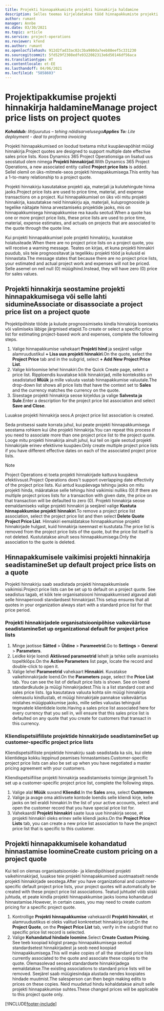 ```yaml
---
title: Projekti hinnapakkumiste projekti hinnakirja haldamine
description: Selles teemas kirjeldatakse tööd hinnapakkumiste projekti hinnakirjadega.
author: rumant
manager: Annbe
ms.date: 03/30/2021
ms.topic: article
ms.service: project-operations
ms.reviewer: kfend
ms.author: rumant
ms.openlocfilehash: 912d2fad33ac02c3ba980da7eeb88eef5c331230
ms.sourcegitcommit: 5fd529f2308edfe9322082313e6d50146df56aca
ms.translationtype: HT
ms.contentlocale: et-EE
ms.lasthandoff: 04/06/2021
ms.locfileid: "5858603"
---
```

# <a name="manage-project-price-lists-on-project-quotes"></a><span data-ttu-id="a15a6-103">Projektipakkumise projekti hinnakirja haldamine</span><span class="sxs-lookup"><span data-stu-id="a15a6-103">Manage project price lists on project quotes</span></span> 

<span data-ttu-id="a15a6-104">_**Kohaldub:** lihtjuurutus – tehing näidisarvelusega_</span><span class="sxs-lookup"><span data-stu-id="a15a6-104">_**Applies To:** Lite deployment - deal to proforma invoicing_</span></span>

<span data-ttu-id="a15a6-105">Projekti hinnapakkumised on loodud toetama mitut kuupäevapõhist müügi hinnakirja.</span><span class="sxs-lookup"><span data-stu-id="a15a6-105">Project quotes are designed to support multiple date effective sales price lists.</span></span> <span data-ttu-id="a15a6-106">Koos Dynamics 365 Project Operationsiga on lisatud uus seostatud olem nimega **Projekti hinnakirjad**.</span><span class="sxs-lookup"><span data-stu-id="a15a6-106">With Dynamics 365 Project Operations, a new associated entity called **Project price lists** is added.</span></span> <span data-ttu-id="a15a6-107">Sellel olemil on üks-mitmele-seos projekti hinnapakkumisega.</span><span class="sxs-lookup"><span data-stu-id="a15a6-107">This entity has a 1-to-many relationship to a project quote.</span></span>

<span data-ttu-id="a15a6-108">Projekti hinnakirju kasutatakse projekti aja, materjali ja kulutehingute hinna jaoks.</span><span class="sxs-lookup"><span data-stu-id="a15a6-108">Project price lists are used to price time, material, and expense transactions on a project.</span></span> <span data-ttu-id="a15a6-109">Kui hinnapakkumisel on üks või mitu projekti hinnakirja, kasutatakse neid hinnakirju aja, materjali, kuluprognooside ja tegelike näitajate hinna arvestamiseks projektide jaoks, mis on hinnapakkumisega hinnapakkumise rea kaudu seotud.</span><span class="sxs-lookup"><span data-stu-id="a15a6-109">When a quote has one or more project price lists, these price lists are used to price time, material, expense estimates, and actuals on projects that are associated to the quote through the quote line.</span></span>

<span data-ttu-id="a15a6-110">Kui projekti hinnapakkumisel pole projekti hinnakirju, kuvatakse hoiatusteade.</span><span class="sxs-lookup"><span data-stu-id="a15a6-110">When there are no project price lists on a project quote, you will receive a warning message.</span></span> <span data-ttu-id="a15a6-111">Teates on kirjas, et kuna projekti hinnakiri puudub, siis teie prognoositavat ja tegelikku projekti tööd ja kulusid ei hinnastata.</span><span class="sxs-lookup"><span data-stu-id="a15a6-111">The message states that because there are no project price lists, your estimated and actual project work and expenses will not be priced.</span></span> <span data-ttu-id="a15a6-112">Selle asemel on neil null (0) müügihind.</span><span class="sxs-lookup"><span data-stu-id="a15a6-112">Instead, they will have zero (0) price for sales values.</span></span>

## <a name="associate-or-disassociate-a-project-price-list-on-a-project-quote"></a><span data-ttu-id="a15a6-113">Projekti hinnakirja seostamine projekti hinnapakkumisega või selle lahti sidumine</span><span class="sxs-lookup"><span data-stu-id="a15a6-113">Associate or disassociate a project price list on a project quote</span></span>

<span data-ttu-id="a15a6-114">Projektipõhiste tööde ja kulude prognoosimiseks kindla hinnakirja loomiseks või valimiseks läbige järgmised etapid.</span><span class="sxs-lookup"><span data-stu-id="a15a6-114">To create or select a specific price list for estimating project-based work and expenses, complete the following steps.</span></span>

1. <span data-ttu-id="a15a6-115">Valige hinnapakkumise vahekaart **Projekti hind** ja seejärel valige alamruudustikul **+ Lisa uus projekti hinnakiri**.</span><span class="sxs-lookup"><span data-stu-id="a15a6-115">On the quote, select the **Project Price** tab and in the subgrid, select **+ Add New Project Price List**.</span></span>
2. <span data-ttu-id="a15a6-116">Valige kiirloomise lehel hinnakiri.</span><span class="sxs-lookup"><span data-stu-id="a15a6-116">On the Quick Create page, select a price list.</span></span> <span data-ttu-id="a15a6-117">Ripploendis kuvatakse kõik hinnakirjad, mille kontekstiks on seadistatud **Müük** ja mille valuuta vastab hinnapakkumise valuutale.</span><span class="sxs-lookup"><span data-stu-id="a15a6-117">The drop-down list shows all price lists that have the context set to **Sales** and the currency matches the currency on the quote.</span></span>
4. <span data-ttu-id="a15a6-118">Sisestage projekti hinnakirja seose kirjeldus ja valige **Salvesta ja Sule**.</span><span class="sxs-lookup"><span data-stu-id="a15a6-118">Enter a description for the project price list association and select **Save and Close**.</span></span>

<span data-ttu-id="a15a6-119">Luuakse projekti hinnakirja seos.</span><span class="sxs-lookup"><span data-stu-id="a15a6-119">A project price list association is created.</span></span>

<span data-ttu-id="a15a6-120">Seda protsessi saate korrata juhul, kui peate projekti hinnapakkumisega seostama rohkem kui ühe projekti hinnakirja.</span><span class="sxs-lookup"><span data-stu-id="a15a6-120">You can repeat this process if you need to associate more than one project price list to the project quote.</span></span> <span data-ttu-id="a15a6-121">Looge mitu projekti hinnakirja ainult juhul, kui teil on igale seotud projekti hinnakirjale erinev efektiivne kuupäev.</span><span class="sxs-lookup"><span data-stu-id="a15a6-121">Only create multiple project price lists if you have different effective dates on each of the associated project price lists.</span></span>

> [!NOTE]
> <span data-ttu-id="a15a6-122">Project Operations ei toeta projekti hinnakirjade kattuva kuupäeva efektiivsust.</span><span class="sxs-lookup"><span data-stu-id="a15a6-122">Project Operations does't support overlapping date effectivity of the project price lists.</span></span> <span data-ttu-id="a15a6-123">Kui antud kuupäevaga tehingu jaoks on mitu projekti hinda, määratakse selle tehingu hind vaikimisi nulliks (0).</span><span class="sxs-lookup"><span data-stu-id="a15a6-123">If there are multiple project prices lists for a transaction with given date, the price on that transaction will be defaulted to zero (0).</span></span>
<span data-ttu-id="a15a6-124">Projekti hinnakirja seose eemaldamiseks valige projekti hinnakiri ja seejärel valige **Kustuta hinnapakkumise projekti hinnakiri**.</span><span class="sxs-lookup"><span data-stu-id="a15a6-124">To remove a project price list association, select the project price list and then select **Delete Quote Project Price List**.</span></span> <span data-ttu-id="a15a6-125">Hinnakiri eemaldatakse hinnapakkumise projekti hinnakirjade hulgast, kuid hinnakirja iseennast ei kustutata.</span><span class="sxs-lookup"><span data-stu-id="a15a6-125">The price list is removed from the project price lists of the quote, but the price list itself is not deleted.</span></span> <span data-ttu-id="a15a6-126">Kustutatakse ainult seos hinnapakkumisega.</span><span class="sxs-lookup"><span data-stu-id="a15a6-126">Only the association to the quote is deleted.</span></span>

## <a name="set-up-default-project-price-lists-on-a-quote"></a><span data-ttu-id="a15a6-127">Hinnapakkumisele vaikimisi projekti hinnakirja seadistamine</span><span class="sxs-lookup"><span data-stu-id="a15a6-127">Set up default project price lists on a quote</span></span>

<span data-ttu-id="a15a6-128">Projekti hinnakirju saab seadistada projekti hinnapakkumisele vaikimisi.</span><span class="sxs-lookup"><span data-stu-id="a15a6-128">Project price lists can be set up to default on a project quote.</span></span> <span data-ttu-id="a15a6-129">See seadistus tagab, et kõik teie organisatsiooni hinnapakkumised algavad alati selle hinnaperioodi standardsest hinnakirjast.</span><span class="sxs-lookup"><span data-stu-id="a15a6-129">This setup ensures that all quotes in your organization always start with a standard price list for that price period.</span></span>

### <a name="set-up-organizational-default-for-project-price-lists"></a><span data-ttu-id="a15a6-130">Projekti hinnakirjadele organisatsioonipõhise vaikeväärtuse seadistamine</span><span class="sxs-lookup"><span data-stu-id="a15a6-130">Set up organizational default for project price lists</span></span>

1. <span data-ttu-id="a15a6-131">Minge jaotisse **Sätted** > **Üldine** > **Parameetrid**.</span><span class="sxs-lookup"><span data-stu-id="a15a6-131">Go to **Settings** > **General** > **Parameters**.</span></span>
2. <span data-ttu-id="a15a6-132">Leidke kirje loendi **Aktiivsed parameetrid** lehelt ja tehke selle avamiseks topeltklõps.</span><span class="sxs-lookup"><span data-stu-id="a15a6-132">On the **Active Parameters** list page, locate the record and double-click to open it.</span></span> 
3. <span data-ttu-id="a15a6-133">Valige lehel **Parameetrid** vahekaart **Hinnakiri**. Kuvatakse vaikehinnakirjade loend.</span><span class="sxs-lookup"><span data-stu-id="a15a6-133">On the **Parameters** page, select the **Price List** tab. You can see the list of default price lists is shown.</span></span> <span data-ttu-id="a15a6-134">See on loend standardkulude ja müügi hinnakirjadest.</span><span class="sxs-lookup"><span data-stu-id="a15a6-134">This is a list standard cost and sales price lists.</span></span> <span data-ttu-id="a15a6-135">Iga kasutatava valuuta kohta siin müügi hinnakirja olemasolu kindlustab, et müügi hinnakirjale pannakse vaikeväärtus mistahes müügipakkumise jaoks, mille selles valuutas tehinguid tegevatele klientidele loote.</span><span class="sxs-lookup"><span data-stu-id="a15a6-135">Having a sales price list associated here for every currency that you sell in, will ensure that this sales price list is defaulted on any quote that you create for customers that transact in this currency.</span></span>

### <a name="set-up-customer-specific-project-price-lists"></a><span data-ttu-id="a15a6-136">Kliendispetsiifiliste projektide hinnakirjade seadistamine</span><span class="sxs-lookup"><span data-stu-id="a15a6-136">Set up customer-specific project price lists</span></span>

<span data-ttu-id="a15a6-137">Kliendispetsiifiliste projektide hinnakirju saab seadistada ka siis, kui olete klientidega kokku leppinud peamises hinnastamises.</span><span class="sxs-lookup"><span data-stu-id="a15a6-137">Customer-specific project price lists can also be set up when you have negotiated a master pricing agreement with your customers.</span></span>

<span data-ttu-id="a15a6-138">Kliendispetsiifilise projekti hinnakirja seadistamiseks toimige järgmiselt.</span><span class="sxs-lookup"><span data-stu-id="a15a6-138">To set up a customer-specific project price list, complete the following steps.</span></span>

1. <span data-ttu-id="a15a6-139">Valige alal **Müük** suvand **Kliendid**.</span><span class="sxs-lookup"><span data-stu-id="a15a6-139">In the **Sales** area, select **Customers**.</span></span>
2. <span data-ttu-id="a15a6-140">Valige ja avage oma aktiivsete kontode loendis selle kliendi kirje, kelle jaoks on teil eraldi hinnakiri.</span><span class="sxs-lookup"><span data-stu-id="a15a6-140">In the list of your active accounts, select and open the customer record that you have special price list for.</span></span>
3. <span data-ttu-id="a15a6-141">Vahekaardil **Projekti hinnakiri** saate luua uue hinnakirja seose, et projekti hinnakiri oleks erinev selle kliendi jaoks.</span><span class="sxs-lookup"><span data-stu-id="a15a6-141">On the **Project Price Lists** tab, you can create a new price list association to have the project price list that is specific to this customer.</span></span>

## <a name="create-custom-pricing-on-a-project-quote"></a><span data-ttu-id="a15a6-142">Projekti hinnapakkumisele kohandatud hinnastamise loomine</span><span class="sxs-lookup"><span data-stu-id="a15a6-142">Create custom pricing on a project quote</span></span>

<span data-ttu-id="a15a6-143">Kui teil on olemas organisatsioonide- ja kliendipõhised projekti vaikehinnakirjad, luuakse teie projekti hinnapakkumised auotmaatselt nende projekti hinnakirjade seostega.</span><span class="sxs-lookup"><span data-stu-id="a15a6-143">After you have organizational and customer-specific default project price lists, your project quotes will automatically be created with these project price list associations.</span></span> <span data-ttu-id="a15a6-144">Teatud juhtudel võib siiski juhtuda, et peate kindla projekti hinnapakkumise jaoks looma kohandatud hinnastamise.</span><span class="sxs-lookup"><span data-stu-id="a15a6-144">However, in certain cases, you may need to create custom pricing for a specific project quote.</span></span> 

1. <span data-ttu-id="a15a6-145">Kontrollige **Projekti hinnapakkumise** vahekaardil **Projekti hinnakiri**, et alamruudustikus ei oleks valitud konkreetset hinnakirja kirjet.</span><span class="sxs-lookup"><span data-stu-id="a15a6-145">On the **Project Quote**, on the **Project Price List** tab, verify in the subgrid that no specific price list record is selected.</span></span>
2. <span data-ttu-id="a15a6-146">Valige **Kohandatud hindade loomine**.</span><span class="sxs-lookup"><span data-stu-id="a15a6-146">Select **Create Custom Pricing**.</span></span> <span data-ttu-id="a15a6-147">See teeb koopiad kõigist praegu hinnapakkumisega seotud standardsetest hinnakirjadest ja seob need koopiad hinnapakkumisega.</span><span class="sxs-lookup"><span data-stu-id="a15a6-147">This will make copies of all the standard price lists currently associated to the quote and associate these copies to the quote.</span></span> <span data-ttu-id="a15a6-148">Olemasolevad seosed standardsete hinnakirjadega eemaldatakse.</span><span class="sxs-lookup"><span data-stu-id="a15a6-148">The existing associations to standard price lists will be removed.</span></span> <span data-ttu-id="a15a6-149">Seejärel saab müügiesindaja alustada nendes koopiates hindade muutmist.</span><span class="sxs-lookup"><span data-stu-id="a15a6-149">The salesperson can then begin making edits to prices on these copies.</span></span> <span data-ttu-id="a15a6-150">Neid muudetud hindu kohaldatakse ainult selle projekti hinnapakkumise suhtes.</span><span class="sxs-lookup"><span data-stu-id="a15a6-150">These changed prices will be applicable to this project quote only.</span></span>


[!INCLUDE[footer-include](../../includes/footer-banner.md)]
